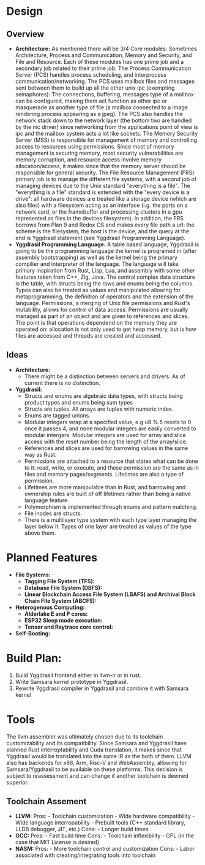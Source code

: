 # Design
## Overview
- **Architecture:** As mentioned there will be 3/4 Core modules: Sometimes Architecture, Process and Communication, Memory and Security, and File and Resource. Each of these modules has one prime job and a secondary job related to their prime job. The Process Communication Server (PCS) handles process scheduling, and interprocess communication/networking. The PCS uses mailbox files and messages sent between them to build up all the other unix ipc (exempting semaphores): The connections, buffering, messages type of a mailbox can be configured, making them act function as other ipc or masquerade as another type of file (a mailbox connected to a image rendering process appearing as a jpeg). The PCS also handles the network stack down to the network layer (the bottom two are handled by the nic driver) since networking from the applications point of view is ipc and the mailbox system acts a lot like sockets. The Memory Security Server (MSS) is responsible for management of memory and controlling access to resources using permissions. Since most of memory management is securing memory, most security vulnerabilities are memory corruption, and resource access involve memory allocation/access, it makes since that the memory server should be responsible for general security. The File Resource Management (FRS) primary job is to manage the different file systems, with a second job of managing devices due to the Unix standard "everything is a file". The "everything is a file" standard is extended with the "every device is a drive": all hardware devices are treated like a storage device (which are also files) with a filesystem acting as an interface (i.g. the ports on a network card, or the framebuffer and processing clusters in a gpu represented as files in the devices filesystem). In addition, the FRS borrows from Plan 9 and Redox OS and makes every file path a url: the scheme is the filesystem, the host is the device, and the query at the end is Yggdrasil statement (see Yggdrasil Programming Language).
- **Yggdrasil Programming Language:** A table based language, Yggdrasil is going to be the programming language the kernel is programed in (after assembly bootstrapping) as well as the kernel being the primary compilier and interpreter of the language. The language will take primary inspiration from Rust, Lisp, Lua, and assembly with some other features taken from C++, Zig, Java. The central complex data structure is the table, with structs being the rows and enums being the columns. Types can also be treated as values and manipulated allowing for metaprogramming, the definition of operators and the extension of the language. Permissions, a merging of Unix file permissions and Rust's mutability, allows for control of data access. Permissions are usually managed as part of an object and are given to references and slices. The point is that operations dependend on the memory they are operated on: allocation is not only used to get heap memory, but is how files are accessed and threads are created and accessed.

## Ideas
- **Architecture:**
    - There might be a distinction between servers and drivers. As of current there is no distinction.
- **Yggdrasil:**
    - Structs and enums are algebraic data types, with structs being product types and enums being sum types
    - Structs are tuples. All arrays are tuples with numeric index.
    - Enums are tagged unions.
    - Modular integers wrap at a specified value, e.g u8 % 5 resets to 0 once it passes 4, and none modular integers are easily converted to modular intergers. Modular integers are used for array and slice access with the reset number being the length of the array/slice.
    - References and slices are used for barrowing values in the same way as Rust.
    - Permissions are attached to a resource that states what can be done to it: read, write, or execute, and these permission are the same as in files and memory pages/segments. Lifetimes are also a type of permission.
    - Lifetimes are more manipulable than in Rust, and barrowing and ownership rules are built of off lifetimes rather than being a native language feature.
    - Polymorphism is implemented through enums and pattern matching.
    - File inodes are structs.
    - There is a multilayer type system with each type layer managing the layer below it. Types of one layer are treated as values of the type above them.

# Planned Features
- **File Systems:**
    - **Tagging File System (TFS):**
    - **Database File System (DBFS):**
    - **Linear Blockchain Access File System (LBAFS) and Archival Block Chain FIle System (ABCFS):**
- **Heterogenous Computing:**
    - **Alderlake E and P cores:**
    - **ESP32 Sleep mode execution:**
    - **Tensor and Raytrace core control:**
- **Self-Booting:**

# Build Plan:
1. Build Yggdrasil frontend either in llvm-ir or in rust.
2. Write Samsara kernel prototype in Yggdrasil.
3. Rewrite Yggdrasil compiler in Yggdrasil and combine it with Samsara kernel

# Tools
The llvm assembler was ultimately chosen due to its toolchain customizability and its compatibility. Since Samsara and Yggdrasil have planned Rust interroptability and Cuda translation, it makes since that Yggdrasil would be translated into the same IR as the both of them. LLVM also has backends for x86, Arm, Risc-V and WebAssembly, allowing for Samsara/Yggdrasil to be available on these platforms. This decision is subject to reassessment and can change if another toolchain is deemed superior.

## Toolchain Assement
- **LLVM:**
    Pros:
        - Toolchain customization
        - Wide hardware compatibility
        - Wide language interropability
        - Prebuilt tools (C++ standard library, LLDB debugger, JIT, etc.)
    Cons:
        - Longer build times
- **GCC:**
    Pros:
        - Fast build time
    Cons:
        - Toolchain inflexibility
        - GPL (in the case that MIT License is desired)
- **NASM:**
    Pros:
        - More toolchain control and customization
    Cons:
        - Labor associated with creating/integrating tools into toolchain
